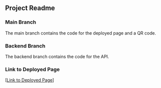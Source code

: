 ## Project Readme 
### Main Branch
The main branch contains the code for the deployed page and a QR code. 
### Backend Branch
The backend branch contains the code for the API. 
### Link to Deployed Page 
[[Link to Deployed Page](https://minershealthshield.online/)]
